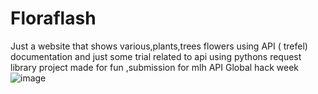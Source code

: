 # Floraflash
Just a website that shows various,plants,trees flowers using API (
trefel) documentation and just some trial related to api using pythons request library
project made for fun ,submission for mlh API Global hack week
![image](https://github.com/akankshabhagat/Floraflash/assets/72538635/42ae5cf4-be09-48dd-b646-38bcdfb6df6c)

